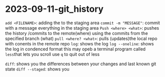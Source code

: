# 2023-09-11-git_history

`add <FILENAME>`: adding the <FILENAME> to the staging area
`commit -m "MESSAGE"`: commit with a message everything in the staging area
`Push <where> <what>`: pushes the history /commits to the remote(where) using the commits from the specified branch (what)
`pull <where? <what>`: pulls (updates)the local repo with conents in the remote repo
`log`: shows the log
    `log --oneline`: shows the log in condenced format
    this may opeb a terminal program called `less`that lets you scroll
    use `q` to quit out of less

`diff`: shows you the differences between your changes and last known git state
`diff --staged`: shows you 